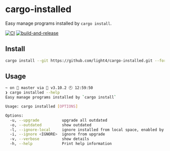 # cargo-installed

Easy manage programs installed by `cargo install`.

[![CI](https://github.com/light4/cargo-installed/actions/workflows/test.yaml/badge.svg)](https://github.com/light4/cargo-installed/actions/workflows/test.yaml)
[![build-and-release](https://github.com/light4/cargo-installed/actions/workflows/build-and-release.yaml/badge.svg)](https://github.com/light4/cargo-installed/actions/workflows/build-and-release.yaml)

## Install

```bash
cargo install --git https://github.com/light4/cargo-installed.git --force
```

## Usage

```bash
~ on  master via 🐍 v3.10.2 🕙 12:59:50
❯ cargo installed --help
Easy manage programs installed by `cargo install`

Usage: cargo installed [OPTIONS]

Options:
  -u, --upgrade          upgrade all outdated
  -o, --outdated         show outdated
  -l, --ignore-local     ignore installed from local space, enabled by default
  -i, --ignore <IGNORE>  ignore from upgrade
  -v, --verbose          show details
  -h, --help             Print help information
```
